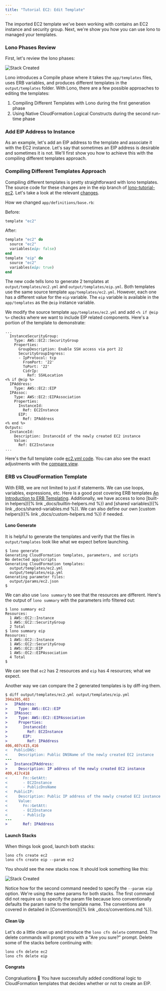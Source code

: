 ```yaml
---
title: "Tutorial EC2: Edit Template"
---
```


The imported EC2 template we've been working with contains an EC2 instance and security group.  Next, we're show you how you can use lono to managed your templates.

### Lono Phases Review

First, let's review the lono phases:

<img src="/img/tutorial/lono-flowchart.png" alt="Stack Created" class="doc-photo lono-flowchart">

Lono introduces a Compile phase where it takes the `app/templates` files, uses ERB variables, and produces different templates in the `output/templates` folder.  With Lono, there are a few possible approaches to editing the templates:

1. Compiling Different Templates with Lono during the first generation phase
2. Using Native CloudFormation Logical Constructs during the second run-time phase

### Add EIP Address to Instance

As an example, let's add an EIP address to the template and associate it with the EC2 instance.  Let's say that sometimes an EIP address is desirable and sometimes it is not.  We'll first show you how to achieve this with the compiling different templates approach.

### Compiling Different Templates Approach

Compiling different templates is pretty straightforward with lono templates.  The source code for these changes are in the eip branch of [lono-tutorial-ec2](https://github.com/tongueroo/lono-tutorial-ec2/blob/eip/app/templates/ec2.yml).  Let's take a look at the relevant [changes](https://github.com/tongueroo/lono-tutorial-ec2/compare/eip).

How we changed `app/definitions/base.rb`:

Before:

```ruby
template "ec2"
```

After:

```ruby
template "ec2" do
  source "ec2"
  variables(eip: false)
end
template "eip" do
  source "ec2"
  variables(eip: true)
end
```

The new code tells lono to generate 2 templates at `output/templates/ec2.yml` and `output/templates/eip.yml`. Both templates use the same source template `app/templates/ec2.yml`. However, each one has a different value for the `eip` variable.  The `eip` variable is available in the `app/templates` as the `@eip` instance variable.

We modify the source template `app/templates/ec2.yml` and add
`<% if @eip %>` checks where we want to include EIP related components. Here's a portion of the template to demonstrate:

```
...
  InstanceSecurityGroup:
    Type: AWS::EC2::SecurityGroup
    Properties:
      GroupDescription: Enable SSH access via port 22
      SecurityGroupIngress:
      - IpProtocol: tcp
        FromPort: '22'
        ToPort: '22'
        CidrIp:
          Ref: SSHLocation
<% if @eip %>
  IPAddress:
    Type: AWS::EC2::EIP
  IPAssoc:
    Type: AWS::EC2::EIPAssociation
    Properties:
      InstanceId:
        Ref: EC2Instance
      EIP:
        Ref: IPAddress
<% end %>
Outputs:
  InstanceId:
    Description: InstanceId of the newly created EC2 instance
    Value:
      Ref: EC2Instance
...
```

Here's the full template code [ec2.yml code](https://github.com/tongueroo/lono-tutorial-ec2/blob/eip/app/templates/ec2.yml).  You can also see the exact adjustments with the [compare view](https://github.com/tongueroo/lono-tutorial-ec2/compare/eip).

### ERB vs CloudFormation Template

With ERB, we are not limited to just if statements.  We can use loops, variables, expressions, etc.  Here is a good post covering ERB templates [An Introduction to ERB Templating](http://www.stuartellis.name/articles/erb/). Additionally, we have access to lono [built-in helpers]({% link _docs/builtin-helpers.md %}) and [shared variables]({% link _docs/shared-variables.md %}).  We can also define our own [custom helpers]({% link _docs/custom-helpers.md %}) if needed.

#### Lono Generate

It is helpful to generate the templates and verify that the files in `output/templates` look like what we expect before launching.

```
$ lono generate
Generating CloudFormation templates, parameters, and scripts
No detected app/scripts
Generating CloudFormation templates:
  output/templates/ec2.yml
  output/templates/eip.yml
Generating parameter files:
  output/params/ec2.json
$
```

We can also use `lono summary` to see that the resources are different. Here's the output of `lono summary` with the parameters info filtered out:

```
$ lono summary ec2
Resources:
  1 AWS::EC2::Instance
  1 AWS::EC2::SecurityGroup
  2 Total
$ lono summary eip
Resources:
  1 AWS::EC2::Instance
  1 AWS::EC2::SecurityGroup
  1 AWS::EC2::EIP
  1 AWS::EC2::EIPAssociation
  4 Total
$
```

We can see that `ec2` has 2 resources and `eip` has 4 resources; what we expect.

Another way we can compare the 2 generated templates is by diff-ing them.

```diff
$ diff output/templates/ec2.yml output/templates/eip.yml
394a395,403
>   IPAddress:
>     Type: AWS::EC2::EIP
>   IPAssoc:
>     Type: AWS::EC2::EIPAssociation
>     Properties:
>       InstanceId:
>         Ref: EC2Instance
>       EIP:
>         Ref: IPAddress
406,407c415,416
<   PublicDNS:
<     Description: Public DNSName of the newly created EC2 instance
---
>   InstanceIPAddress:
>     Description: IP address of the newly created EC2 instance
409,417c418
<       Fn::GetAtt:
<       - EC2Instance
<       - PublicDnsName
<   PublicIP:
<     Description: Public IP address of the newly created EC2 instance
<     Value:
<       Fn::GetAtt:
<       - EC2Instance
<       - PublicIp
---
>       Ref: IPAddress
```

#### Launch Stacks

When things look good, launch both stacks:

```
lono cfn create ec2
lono cfn create eip --param ec2
```

You should see the new stacks now. It should look something like this:

<img src="/img/tutorials/ec2/both-stacks.png" alt="Stack Created" class="doc-photo lono-flowchart">

Notice how for the second command needed to specify the `--param eip` option.  We're using the same params for both stacks.  The first command did not require us to specify the param file because lono conventionally defaults the param name to the template name. The conventions are covered in detailed in [Conventions]({% link _docs/conventions.md %}).


#### Clean Up

Let's do a little clean up and introduce the `lono cfn delete` command.  The delete commands will prompt you with a "Are you sure?" prompt.  Delete some of the stacks before continuing with:

```
lono cfn delete ec2
lono cfn delete eip
```

#### Congrats
Congraluations 🎉 You have successfully added conditional logic to CloudFormation templates that decides whether or not to create an EIP.
